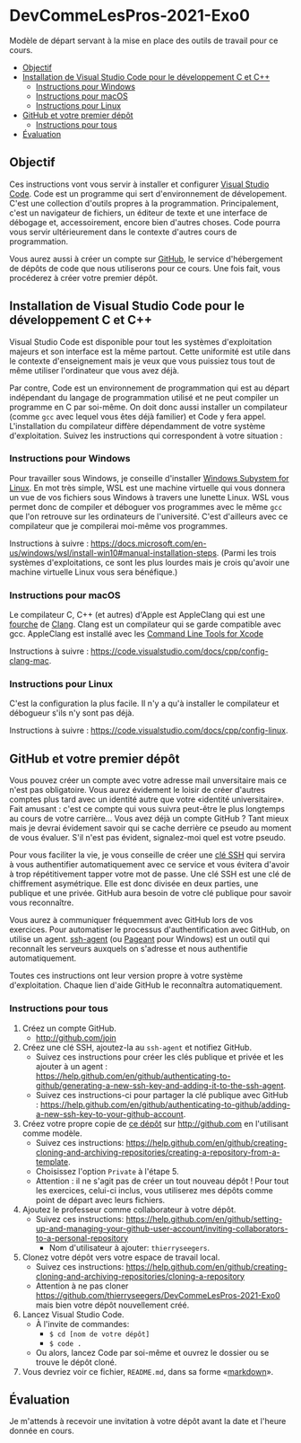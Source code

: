 # DevCommeLesPros-2021-Exo0

Modèle de départ servant à la mise en place des outils de travail pour ce cours.

<!-- TOC depthfrom:2 -->

- [Objectif](#objectif)
- [Installation de Visual Studio Code pour le développement C et C++](#installation-de-visual-studio-code-pour-le-d%C3%A9veloppement-c-et-c)
    - [Instructions pour Windows](#instructions-pour-windows)
    - [Instructions pour macOS](#instructions-pour-macos)
    - [Instructions pour Linux](#instructions-pour-linux)
- [GitHub et votre premier dépôt](#github-et-votre-premier-d%C3%A9p%C3%B4t)
    - [Instructions pour tous](#instructions-pour-tous)
- [Évaluation](#%C3%A9valuation)

<!-- /TOC -->

## Objectif

Ces instructions vont vous servir à installer et configurer [Visual Studio Code](https://code.visualstudio.com).
Code est un programme qui sert d'environnement de dévelopement.
C'est une collection d'outils propres à la programmation.
Principalement, c'est un navigateur de fichiers, un éditeur de texte et une interface de débogage et, accessoirement, encore bien d'autres choses.
Code pourra vous servir ultérieurement dans le contexte d'autres cours de programmation.

Vous aurez aussi à créer un compte sur [GitHub](https://github.com), le service d'hébergement de dépôts de code que nous utiliserons pour ce cours.
Une fois fait, vous procéderez à créer votre premier dépôt.

## Installation de Visual Studio Code pour le développement C et C++

Visual Studio Code est disponible pour tout les systèmes d'exploitation majeurs et son interface est la même partout.
Cette uniformité est utile dans le contexte d'enseignement mais je veux que vous puissiez tous tout de même utiliser l'ordinateur que vous avez déjà.

Par contre, Code est un environnement de programmation qui est au départ indépendant du langage de programmation utilisé et ne peut compiler un programme en C par soi-même.
On doit donc aussi installer un compilateur (comme `gcc` avec lequel vous êtes déjà familier) et Code y fera appel.
L'installation du compilateur diffère dépendamment de votre système d'exploitation.
Suivez les instructions qui correspondent à votre situation :

### Instructions pour Windows

Pour travailler sous Windows, je conseille d'installer [Windows Subystem for Linux](https://fr.wikipedia.org/wiki/Windows_Subsystem_for_Linux).
En mot très simple, WSL est une machine virtuelle qui vous donnera un vue de vos fichiers sous Windows à travers une lunette Linux.
WSL vous permet donc de compiler et déboguer vos programmes avec le même `gcc` que l'on retrouve sur les ordinateurs de l'université.
C'est d'ailleurs avec ce compilateur que je compilerai moi-même vos programmes.

Instructions à suivre : https://docs.microsoft.com/en-us/windows/wsl/install-win10#manual-installation-steps. (Parmi les trois systèmes d'exploitations, ce sont les plus lourdes mais je crois qu'avoir une machine virtuelle Linux vous sera bénéfique.)

### Instructions pour macOS

Le compilateur C, C++ (et autres) d'Apple est AppleClang qui est une [fourche](https://fr.wikipedia.org/wiki/Fork_(d%C3%A9veloppement_logiciel)) de [Clang](https://fr.wikipedia.org/wiki/Clang).
Clang est un compilateur qui se garde compatible avec gcc.
AppleClang est installé avec les [Command Line Tools for Xcode](https://download.developer.apple.com/Developer_Tools/Command_Line_Tools_for_Xcode_12.2/Command_Line_Tools_for_Xcode_12.2.dmg)

Instructions à suivre : https://code.visualstudio.com/docs/cpp/config-clang-mac.

### Instructions pour Linux

C'est la configuration la plus facile.
Il n'y a qu'à installer le compilateur et débogueur s'ils n'y sont pas déjà.

Instructions à suivre : https://code.visualstudio.com/docs/cpp/config-linux.

## GitHub et votre premier dépôt

Vous pouvez créer un compte avec votre adresse mail unversitaire mais ce n'est pas obligatoire.
Vous aurez évidement le loisir de créer d'autres comptes plus tard avec un identité autre que votre «identité universitaire».
Fait amusant : c'est ce compte qui vous suivra peut-être le plus longtemps au cours de votre carrière...
Vous avez déjà un compte GitHub ? Tant mieux mais je devrai évidement savoir qui se cache derrière ce pseudo au moment de vous évaluer. S'il n'est pas évident, signalez-moi quel est votre pseudo.

Pour vous faciliter la vie, je vous conseille de créer une [clé SSH](https://en.wikipedia.org/wiki/Ssh-keygen) qui servira à vous authentifier automatiquement avec ce service et vous évitera d'avoir à trop répétitivement tapper votre mot de passe.
Une clé SSH est une clé de chiffrement asymétrique.
Elle est donc divisée en deux parties, une publique et une privée.
GitHub aura besoin de votre clé publique pour savoir vous reconnaître.

Vous aurez à communiquer fréquemment avec GitHub lors de vos exercices.
Pour automatiser le processus d'authentification avec GitHub, on utilise un agent.
[ssh-agent](https://fr.wikipedia.org/wiki/Ssh-agent) (ou [Pageant](https://en.wikipedia.org/wiki/PuTTY) pour Windows) est un outil qui reconnaît les serveurs auxquels on s'adresse et nous authentifie automatiquement.

Toutes ces instructions ont leur version propre à votre système d'exploitation.
Chaque lien d'aide GitHub le reconnaîtra automatiquement.

### Instructions pour tous

1. Créez un compte GitHub.
    - http://github.com/join
1. Créez une clé SSH, ajoutez-la au `ssh-agent` et notifiez GitHub.
    - Suivez ces instructions pour créer les clés publique et privée et les ajouter à un agent : https://help.github.com/en/github/authenticating-to-github/generating-a-new-ssh-key-and-adding-it-to-the-ssh-agent.
    - Suivez ces instructions-ci pour partager la clé publique avec GitHub : https://help.github.com/en/github/authenticating-to-github/adding-a-new-ssh-key-to-your-github-account.
1. Créez votre propre copie de [ce dépôt](https://github.com/thierryseegers/DevCommeLesPros-2021-Exo0) sur http://github.com en l'utilisant comme modèle.
    - Suivez ces instructions: https://help.github.com/en/github/creating-cloning-and-archiving-repositories/creating-a-repository-from-a-template.
    - Choisissez l'option `Private` à l'étape 5.
    - Attention : il ne s'agit pas de créer un tout nouveau dépôt ! Pour tout les exercices, celui-ci inclus, vous utiliserez mes dépôts comme point de départ avec leurs fichiers.
1. Ajoutez le professeur comme collaborateur à votre dépôt.
    - Suivez ces instructions: https://help.github.com/en/github/setting-up-and-managing-your-github-user-account/inviting-collaborators-to-a-personal-repository
        - Nom d'utilisateur à ajouter: `thierryseegers`.
1. Clonez votre dépôt vers votre espace de travail local.
    - Suivez ces instructions: https://help.github.com/en/github/creating-cloning-and-archiving-repositories/cloning-a-repository
    - Attention à ne pas cloner https://github.com/thierryseegers/DevCommeLesPros-2021-Exo0 mais bien votre dépôt nouvellement créé.
1. Lancez Visual Studio Code.
    - À l'invite de commandes:
        - `$ cd [nom de votre dépôt]`
        - `$ code .`
    - Ou alors, lancez Code par soi-même et ouvrez le dossier ou se trouve le dépôt cloné.
1. Vous devriez voir ce fichier, `README.md`, dans sa forme «[markdown](https://fr.wikipedia.org/wiki/Markdown)».

## Évaluation

Je m'attends à recevoir une invitation à votre dépôt avant la date et l'heure donnée en cours.
